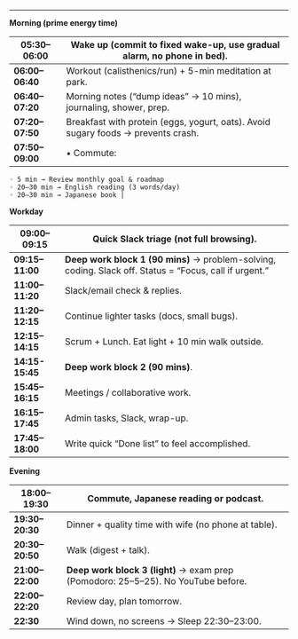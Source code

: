 ---

**Morning (prime energy time)**

| **05:30–06:00** | Wake up (commit to fixed wake-up, use gradual alarm, no phone in bed). |
| --- | --- |
| **06:00–06:40** | Workout (calisthenics/run) + 5-min meditation at park. |
| **06:40–07:20** | Morning notes (“dump ideas” → 10 mins), journaling, shower, prep. |
| **07:20–07:50** | Breakfast with protein (eggs, yogurt, oats). Avoid sugary foods → prevents crash. |
| **07:50–09:00** | • Commute:
    ◦ 5 min → Review monthly goal & roadmap
    ◦ 20–30 min → English reading (3 words/day)
    ◦ 20–30 min → Japanese book |

**Workday**

| **09:00–09:15** | Quick Slack triage (not full browsing). |
| --- | --- |
| **09:15–11:00** | **Deep work block 1 (90 mins)** → problem-solving, coding. Slack off. Status = “Focus, call if urgent.” |
| **11:00–11:20**  | Slack/email check & replies. |
| **11:20–12:15** | Continue lighter tasks (docs, small bugs). |
| **12:15–14:15** | Scrum + Lunch. Eat light + 10 min walk outside. |
| **14:15-15:45** | **Deep work block 2 (90 mins)**. |
| **15:45–16:15** | Meetings / collaborative work. |
| **16:15–17:45** | Admin tasks, Slack, wrap-up. |
| **17:45–18:00** | Write quick “Done list” to feel accomplished. |

**Evening**

| **18:00–19:30**  | Commute, Japanese reading or podcast. |
| --- | --- |
| **19:30–20:30** | Dinner + quality time with wife (no phone at table). |
| **20:30–20:50** | Walk (digest + talk). |
| **21:00–22:00** | **Deep work block 3 (light)** → exam prep (Pomodoro: 25–5–25). No YouTube before. |
| **22:00–22:20** | Review day, plan tomorrow. |
| **22:30** | Wind down, no screens → Sleep 22:30–23:00. |